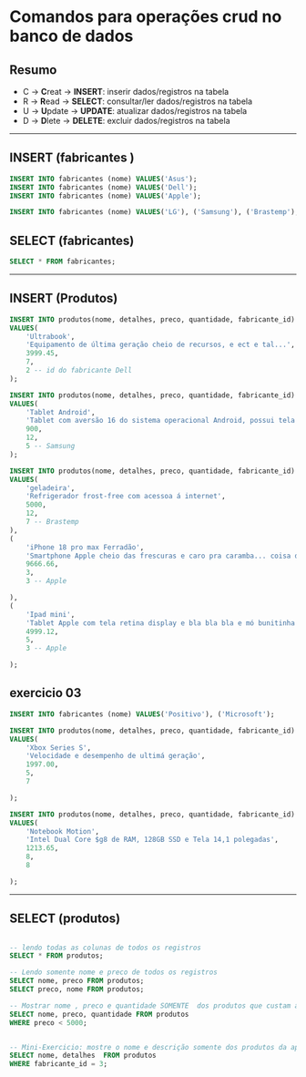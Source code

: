 # Comandos para operações crud no banco de dados  

## Resumo 

- C  -> **C**reat  -> **INSERT**: inserir dados/registros na tabela 
- R  -> **R**ead   -> **SELECT**: consultar/ler dados/registros na tabela
- U  -> **U**pdate -> **UPDATE**: atualizar dados/registros na tabela  
- D  -> **D**lete  -> **DELETE**: excluir dados/registros na tabela  


--- 

## INSERT (fabricantes ) 

```sql 
INSERT INTO fabricantes (nome) VALUES('Asus'); 
INSERT INTO fabricantes (nome) VALUES('Dell'); 
INSERT INTO fabricantes (nome) VALUES('Apple'); 

INSERT INTO fabricantes (nome) VALUES('LG'), ('Samsung'), ('Brastemp');
``` 

## SELECT (fabricantes)

```sql 
SELECT * FROM fabricantes; 
``` 

---


## INSERT (Produtos) 

```sql 
INSERT INTO produtos(nome, detalhes, preco, quantidade, fabricante_id) 
VALUES( 
    'Ultrabook', 
    'Equipamento de última geração cheio de recursos, e ect e tal...', 
    3999.45,
    7,
    2 -- id do fabricante Dell        
); 

INSERT INTO produtos(nome, detalhes, preco, quantidade, fabricante_id) 
VALUES(  
    'Tablet Android',
    'Tablet com aversão 16 do sistema operacional Android, possui tela de 10 polegadas e armazenamento de 128 GB. Estou sem ideias do que escrever aqui.', 
    900,
    12, 
    5 -- Samsung
); 

INSERT INTO produtos(nome, detalhes, preco, quantidade, fabricante_id) 
VALUES( 
    'geladeira',
    'Refrigerador frost-free com acessoa á internet', 
    5000,
    12, 
    7 -- Brastemp
), 
( 
    'iPhone 18 pro max Ferradão',
    'Smartphone Apple cheio das frescuras e caro pra caramba... coisa der rico..',
    9666.66, 
    3, 
    3 -- Apple  

), 
( 
    'Ipad mini',
    'Tablet Apple com tela retina display e bla bla bla e mó bunitinha',
    4999.12,
    5,
    3 -- Apple

);


``` 

## exercicio 03   

```sql 
INSERT INTO fabricantes (nome) VALUES('Positivo'), ('Microsoft');  

INSERT INTO produtos(nome, detalhes, preco, quantidade, fabricante_id) 
VALUES( 
    'Xbox Series S', 
    'Velocidade e desempenho de ultimá geração', 
    1997.00, 
    5, 
    7

);  

INSERT INTO produtos(nome, detalhes, preco, quantidade, fabricante_id) 
VALUES( 
    'Notebook Motion', 
    'Intel Dual Core $g8 de RAM, 128GB SSD e Tela 14,1 polegadas', 
    1213.65, 
    8, 
    8

); 


``` 

--- 

## SELECT (produtos) 

```sql  

-- lendo todas as colunas de todos os registros 
SELECT * FROM produtos;

-- Lendo somente nome e preco de todos os registros
SELECT nome, preco FROM produtos;  
SELECT preco, nome FROM produtos; 

-- Mostrar nome , preco e quantidade SOMENTE  dos produtos que custam abaixo de 5000 
SELECT nome, preco, quantidade FROM produtos 
WHERE preco < 5000;  


-- Mini-Exercicio: mostre o nome e descrição somente dos produtos da aplle 
SELECT nome, detalhes  FROM produtos 
WHERE fabricante_id = 3;
```

